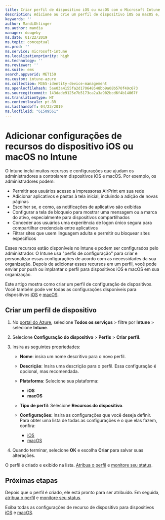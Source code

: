```yaml
---
title: Criar perfil de dispositivo iOS ou macOS com o Microsoft Intune – Azure | Microsoft Docs
description: Adicione ou crie um perfil de dispositivo iOS ou macOS e, em seguida, defina as configurações de AirPrint, de layout da tela inicial, de notificações do aplicativo, de dispositivo compartilhado, de logon único e de filtro de conteúdo da Web no Microsoft Intune.
keywords: ''
author: MandiOhlinger
ms.author: mandia
manager: dougeby
ms.date: 01/22/2019
ms.topic: conceptual
ms.prod: ''
ms.service: microsoft-intune
ms.localizationpriority: high
ms.technology: ''
ms.reviewer: ''
ms.suite: ems
search.appverid: MET150
ms.custom: intune-azure
ms.collection: M365-identity-device-management
ms.openlocfilehash: 5ae03a4155fa2d170648548bb9a08b570f49c673
ms.sourcegitcommit: 143dade9125e7b5173ca2a3a902bcd6f4b14067f
ms.translationtype: HT
ms.contentlocale: pt-BR
ms.lasthandoff: 04/23/2019
ms.locfileid: "61509561"
---
```

# <a name="add-ios-or-macos-device-feature-settings-in-intune"></a>Adicionar configurações de recursos do dispositivo iOS ou macOS no Intune

O Intune inclui muitos recursos e configurações que ajudam os administradores a controlarem dispositivos iOS e macOS. Por exemplo, os administradores podem:

- Permitir aos usuários acesso a impressoras AirPrint em sua rede
- Adicionar aplicativos e pastas à tela inicial, incluindo a adição de novas páginas
- Escolher se, e como, as notificações de aplicativo são exibidas
- Configurar a tela de bloqueio para mostrar uma mensagem ou a marca do ativo, especialmente para dispositivos compartilhados
- Conceder aos usuários uma experiência de logon único segura para compartilhar credenciais entre aplicativos
- Filtrar sites que usem linguagem adulta e permitir ou bloquear sites específicos

Esses recursos estão disponíveis no Intune e podem ser configurados pelo administrador. O Intune usa "perfis de configuração" para criar e personalizar essas configurações de acordo com as necessidades da sua organização. Depois de adicionar esses recursos em um perfil, você pode enviar por push ou implantar o perfil para dispositivos iOS e macOS em sua organização.

Este artigo mostra como criar um perfil de configuração de dispositivos. Você também pode ver todas as configurações disponíveis para dispositivos [iOS](ios-device-features-settings.md) e [macOS](macos-device-features-settings.md).

## <a name="create-a-device-profile"></a>Criar um perfil de dispositivo

1. No [portal do Azure](https://portal.azure.com), selecione **Todos os serviços** > filtre por **Intune** > selecione **Intune**.
2. Selecione **Configuração do dispositivo** > **Perfis** > **Criar perfil**.
3. Insira as seguintes propriedades:

    - **Nome**: insira um nome descritivo para o novo perfil.
    - **Descrição**: Insira uma descrição para o perfil. Essa configuração é opcional, mas recomendada.
    - **Plataforma**: Selecione sua plataforma:
        - **iOS**
        - **macOS**
    - **Tipo de perfil**: Selecione **Recursos do dispositivo**.
    - **Configurações**: Insira as configurações que você deseja definir. Para obter uma lista de todas as configurações e o que elas fazem, confira:

        - [iOS](ios-device-features-settings.md)
        - [macOS](macos-device-features-settings.md)

4. Quando terminar, selecione **OK** e escolha **Criar** para salvar suas alterações.

O perfil é criado e exibido na lista. [Atribua o perfil](device-profile-assign.md) e [monitore seu status](device-profile-monitor.md).

## <a name="next-steps"></a>Próximas etapas

Depois que o perfil é criado, ele está pronto para ser atribuído. Em seguida, [atribua o perfil](device-profile-assign.md) e [monitore seu status](device-profile-monitor.md).

Exiba todas as configurações de recurso de dispositivo para dispositivos [iOS](ios-device-features-settings.md) e [macOS](macos-device-features-settings.md).
